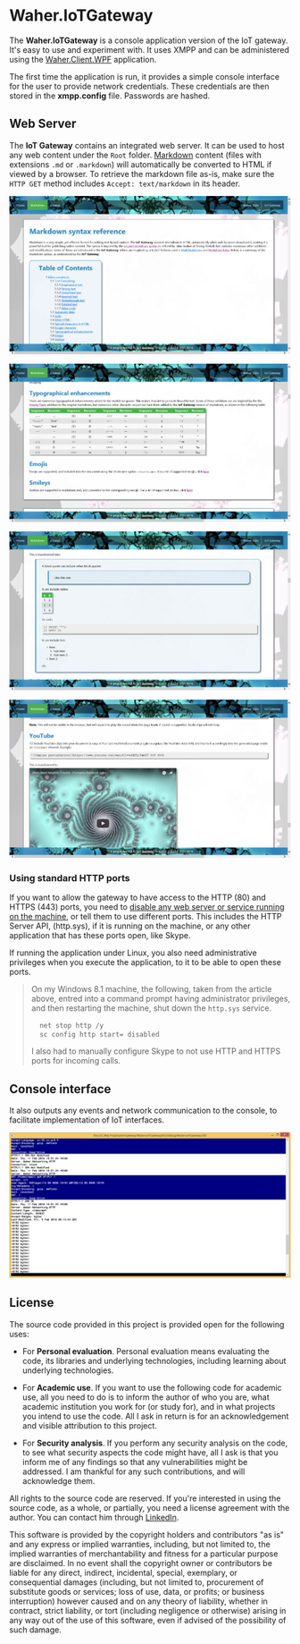 # Waher.IoTGateway

The **Waher.IoTGateway** is a console application version of the IoT gateway. It's easy to use and experiment with. It uses XMPP and can be administered 
using the [Waher.Client.WPF](../Waher.Client.WPF) application.

The first time the application is run, it provides a simple console interface for the user to provide network credentials. 
These credentials are then stored in the **xmpp.config** file. Passwords are hashed. 

## Web Server

The **IoT Gateway** contains an integrated web server. It can be used to host any web content under the `Root` folder. 
[Markdown](../Content/Waher.Content.Markdown/README.md) content (files with extensions `.md` or `.markdown`) will 
automatically be converted to HTML if viewed by a browser. To retrieve the markdown file as-is, make sure the `HTTP GET` method includes 
`Accept: text/markdown` in its header.

![Markdown](../Images/Waher.IoTGateway.1.png)

![Markdown](../Images/Waher.IoTGateway.2.png)

![Markdown](../Images/Waher.IoTGateway.3.png)

![Markdown](../Images/Waher.IoTGateway.4.png)

### Using standard HTTP ports

If you want to allow the gateway to have access to the HTTP (80) and HTTPS (443) ports, you need to 
[disable any web server or service running on the machine](http://www.devside.net/wamp-server/opening-up-port-80-for-apache-to-use-on-windows),
or tell them to use different ports. This includes the HTTP Server API, (http.sys), if it is running on the machine, or any other application that 
has these ports open, like Skype. 

If running the application under Linux, you also need administrative privileges when you execute the application, to it to be able to open these ports.

>	On my Windows 8.1 machine, the following, taken from the article above, entred into a command prompt having administrator
>	privileges, and then restarting the machine, shut down the `http.sys` service.
>
>		net stop http /y
>		sc config http start= disabled
>
>	I also had to manually configure Skype to not use HTTP and HTTPS ports for incoming calls.

## Console interface

It also outputs any events and network communication to the console, to facilitate implementation of IoT interfaces. 

![Sniff](../Images/Waher.IoTGateway.5.png)

## License

The source code provided in this project is provided open for the following uses:

* For **Personal evaluation**. Personal evaluation means evaluating the code, its libraries and underlying technologies, including learning 
	about underlying technologies.

* For **Academic use**. If you want to use the following code for academic use, all you need to do is to inform the author of who you are, what academic
	institution you work for (or study for), and in what projects you intend to use the code. All I ask in return is for an acknowledgement and
	visible attribution to this project.

* For **Security analysis**. If you perform any security analysis on the code, to see what security aspects the code might have,
	all I ask is that you inform me of any findings so that any vulnerabilities might be addressed. I am thankful for any such contributions,
	and will acknowledge them.

All rights to the source code are reserved. If you're interested in using the source code, as a whole, or partially, you need a license agreement
with the author. You can contact him through [LinkedIn](http://waher.se/).

This software is provided by the copyright holders and contributors "as is" and any express or implied warranties, including, but not limited to, 
the implied warranties of merchantability and fitness for a particular purpose are disclaimed. In no event shall the copyright owner or contributors 
be liable for any direct, indirect, incidental, special, exemplary, or consequential damages (including, but not limited to, procurement of substitute 
goods or services; loss of use, data, or profits; or business interruption) however caused and on any theory of liability, whether in contract, strict 
liability, or tort (including negligence or otherwise) arising in any way out of the use of this software, even if advised of the possibility of such 
damage.
